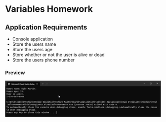 # Variables Homework

## Application Requirements

- Console application
- Store the users name
- Store the users age
- Store whether or not the user is alive or dead
- Store the users phone number

### Preview
![app](https://github.com/Thesnowmanndev/CSharp-Education/blob/main/CSharp-Mastercourse/Applications/Console%20Applications/App%201/app-output.png?raw=true)